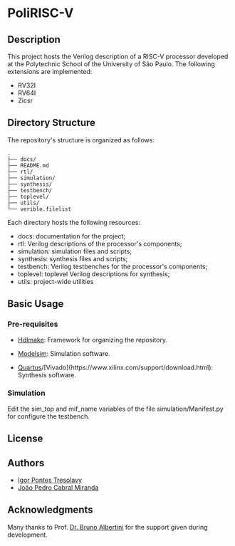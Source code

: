 # PoliRISC-V

## Description

This project hosts the Verilog description of a RISC-V processor developed at the Polytechnic School of the University of São Paulo. The following extensions are implemented:

- RV32I
- RV64I
- Zicsr

## Directory Structure

The repository's structure is organized as follows:
```
.
├── docs/
├── README.md
├── rtl/
├── simulation/
├── synthesis/
├── testbench/
├── toplevel/
├── utils/
└── verible.filelist
```

Each directory hosts the following resources:

- docs: documentation for the project;
- rtl: Verilog descriptions of the processor's components;
- simulation: simulation files and scripts;
- synthesis: synthesis files and scripts;
- testbench: Verilog testbenches for the processor's components;
- toplevel: toplevel Verilog descriptions for synthesis;
- utils: project-wide utilities

## Basic Usage

### Pre-requisites

- [Hdlmake](https://hdlmake.readthedocs.io/en/master/): Framework for organizing the repository.

- [Modelsim](https://www.intel.com/content/www/us/en/software-kit/750666/modelsim-intel-fpgas-standard-edition-software-version-20-1-1.html?): Simulation software.

- [Quartus](https://www.intel.com/content/www/us/en/software-kit/785086/intel-quartus-prime-lite-edition-design-software-version-22-1-2-for-windows.html?)/[Vivado](https://www.xilinx.com/support/download.html): Synthesis software.

### Simulation

Edit the sim_top and mif_name variables of the file simulation/Manifest.py for configure the testbench.

## License

## Authors

- [Igor Pontes Tresolavy](https://www.linkedin.com/in/ipt/)
- [João Pedro Cabral Miranda](https://www.linkedin.com/in/jo%C3%A3o-pedro-cabral-miranda-390568212/)

## Acknowledgments

Many thanks to Prof. [Dr. Bruno Albertini](https://www.linkedin.com/in/bruno-albertini-b7baa58/) for the support given during development.
